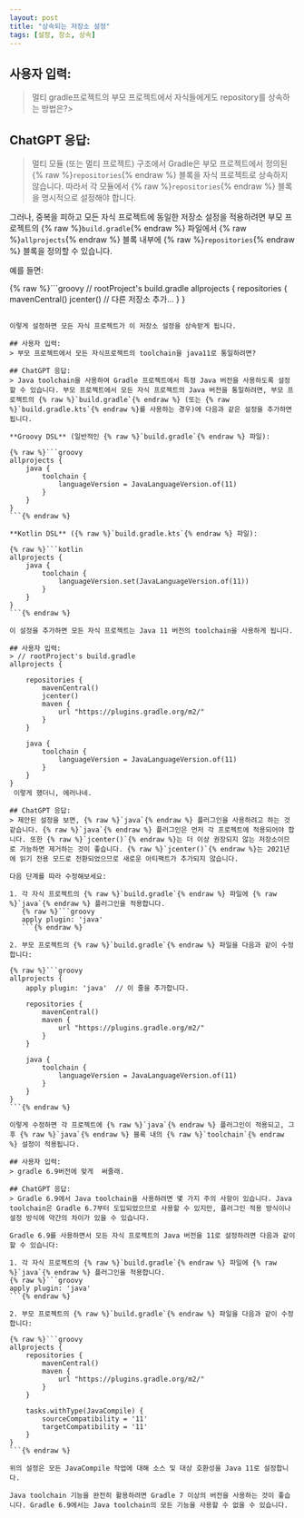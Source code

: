 ```yaml
---
layout: post
title: "상속되는 저장소 설정"
tags: [설정, 장소, 상속]
---
```


## 사용자 입력:
> 멀티  gradle프로젝트의 부모 프로젝트에서 자식들에게도 repository를 상속하는 방법은?>

## ChatGPT 응답:
> 멀티 모듈 (또는 멀티 프로젝트) 구조에서 Gradle은 부모 프로젝트에서 정의된 {% raw %}`repositories`{% endraw %} 블록을 자식 프로젝트로 상속하지 않습니다. 따라서 각 모듈에서 {% raw %}`repositories`{% endraw %} 블록을 명시적으로 설정해야 합니다.

그러나, 중복을 피하고 모든 자식 프로젝트에 동일한 저장소 설정을 적용하려면 부모 프로젝트의 {% raw %}`build.gradle`{% endraw %} 파일에서 {% raw %}`allprojects`{% endraw %} 블록 내부에 {% raw %}`repositories`{% endraw %} 블록을 정의할 수 있습니다.

예를 들면:

{% raw %}```groovy
// rootProject's build.gradle
allprojects {
    repositories {
        mavenCentral()
        jcenter()
        // 다른 저장소 추가...
    }
}
```{% endraw %}

이렇게 설정하면 모든 자식 프로젝트가 이 저장소 설정을 상속받게 됩니다.

## 사용자 입력:
> 부모 프로젝트에서 모든 자식프로젝트의 toolchain을 java11로 통일하려면?

## ChatGPT 응답:
> Java toolchain을 사용하여 Gradle 프로젝트에서 특정 Java 버전을 사용하도록 설정할 수 있습니다. 부모 프로젝트에서 모든 자식 프로젝트의 Java 버전을 통일하려면, 부모 프로젝트의 {% raw %}`build.gradle`{% endraw %} (또는 {% raw %}`build.gradle.kts`{% endraw %}를 사용하는 경우)에 다음과 같은 설정을 추가하면 됩니다.

**Groovy DSL** (일반적인 {% raw %}`build.gradle`{% endraw %} 파일):

{% raw %}```groovy
allprojects {
    java {
        toolchain {
            languageVersion = JavaLanguageVersion.of(11)
        }
    }
}
```{% endraw %}

**Kotlin DSL** ({% raw %}`build.gradle.kts`{% endraw %} 파일):

{% raw %}```kotlin
allprojects {
    java {
        toolchain {
            languageVersion.set(JavaLanguageVersion.of(11))
        }
    }
}
```{% endraw %}

이 설정을 추가하면 모든 자식 프로젝트는 Java 11 버전의 toolchain을 사용하게 됩니다.

## 사용자 입력:
> // rootProject's build.gradle
allprojects {

    repositories {
        mavenCentral()
        jcenter()
        maven {
            url "https://plugins.gradle.org/m2/"
        }
    }

    java {
        toolchain {
            languageVersion = JavaLanguageVersion.of(11)
        }
    }
}
 이렇게 했더니, 에러나네.

## ChatGPT 응답:
> 제안된 설정을 보면, {% raw %}`java`{% endraw %} 플러그인을 사용하려고 하는 것 같습니다. {% raw %}`java`{% endraw %} 플러그인은 먼저 각 프로젝트에 적용되어야 합니다. 또한 {% raw %}`jcenter()`{% endraw %}는 더 이상 권장되지 않는 저장소이므로 가능하면 제거하는 것이 좋습니다. {% raw %}`jcenter()`{% endraw %}는 2021년에 읽기 전용 모드로 전환되었으므로 새로운 아티팩트가 추가되지 않습니다.

다음 단계를 따라 수정해보세요:

1. 각 자식 프로젝트의 {% raw %}`build.gradle`{% endraw %} 파일에 {% raw %}`java`{% endraw %} 플러그인을 적용합니다.
   {% raw %}```groovy
   apply plugin: 'java'
   ```{% endraw %}

2. 부모 프로젝트의 {% raw %}`build.gradle`{% endraw %} 파일을 다음과 같이 수정합니다:

{% raw %}```groovy
allprojects {
    apply plugin: 'java'  // 이 줄을 추가합니다. 

    repositories {
        mavenCentral()
        maven {
            url "https://plugins.gradle.org/m2/"
        }
    }

    java {
        toolchain {
            languageVersion = JavaLanguageVersion.of(11)
        }
    }
}
```{% endraw %}

이렇게 수정하면 각 프로젝트에 {% raw %}`java`{% endraw %} 플러그인이 적용되고, 그 후 {% raw %}`java`{% endraw %} 블록 내의 {% raw %}`toolchain`{% endraw %} 설정이 적용됩니다.

## 사용자 입력:
> gradle 6.9버전에 맞게  써줄래.

## ChatGPT 응답:
> Gradle 6.9에서 Java toolchain을 사용하려면 몇 가지 주의 사항이 있습니다. Java toolchain은 Gradle 6.7부터 도입되었으므로 사용할 수 있지만, 플러그인 적용 방식이나 설정 방식에 약간의 차이가 있을 수 있습니다.

Gradle 6.9를 사용하면서 모든 자식 프로젝트의 Java 버전을 11로 설정하려면 다음과 같이 할 수 있습니다:

1. 각 자식 프로젝트의 {% raw %}`build.gradle`{% endraw %} 파일에 {% raw %}`java`{% endraw %} 플러그인을 적용합니다. 
{% raw %}```groovy
apply plugin: 'java'
```{% endraw %}

2. 부모 프로젝트의 {% raw %}`build.gradle`{% endraw %} 파일을 다음과 같이 수정합니다:

{% raw %}```groovy
allprojects {
    repositories {
        mavenCentral()
        maven {
            url "https://plugins.gradle.org/m2/"
        }
    }

    tasks.withType(JavaCompile) {
        sourceCompatibility = '11'
        targetCompatibility = '11'
    }
}
```{% endraw %}

위의 설정은 모든 JavaCompile 작업에 대해 소스 및 대상 호환성을 Java 11로 설정합니다. 

Java toolchain 기능을 완전히 활용하려면 Gradle 7 이상의 버전을 사용하는 것이 좋습니다. Gradle 6.9에서는 Java toolchain의 모든 기능을 사용할 수 없을 수 있습니다.

